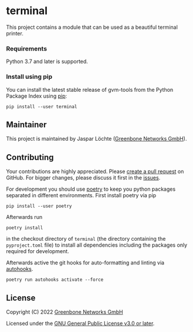 # terminal

This project contains a module that can be used as a beautiful terminal printer.

### Requirements

Python 3.7 and later is supported.

### Install using pip

You can install the latest stable release of gvm-tools from the Python Package
Index using [pip](https://pip.pypa.io/):

    pip install --user terminal

## Maintainer

This project is maintained by Jaspar Löchte ([Greenbone Networks GmbH](https://www.greenbone.net/)).

## Contributing

Your contributions are highly appreciated. Please
[create a pull request](https://github.com/greenbone/gvm-tools/pulls) on GitHub.
For bigger changes, please discuss it first in the
[issues](https://github.com/greenbone/gvm-tools/issues).

For development you should use [poetry](https://python-poetry.org/)
to keep you python packages separated in different environments. First install
poetry via pip

    pip install --user poetry

Afterwards run

    poetry install

in the checkout directory of `terminal` (the directory containing the
`pyproject.toml` file) to install all dependencies including the packages only
required for development.

Afterwards active the git hooks for auto-formatting and linting via
[autohooks](https://github.com/greenbone/autohooks).

    poetry run autohooks activate --force

## License

Copyright (C) 2022 [Greenbone Networks GmbH](https://www.greenbone.net/)

Licensed under the [GNU General Public License v3.0 or later](LICENSE).
